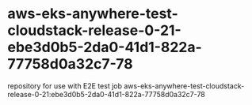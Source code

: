 # aws-eks-anywhere-test-cloudstack-release-0-21-ebe3d0b5-2da0-41d1-822a-77758d0a32c7-78
repository for use with E2E test job aws-eks-anywhere-test-cloudstack-release-0-21:ebe3d0b5-2da0-41d1-822a-77758d0a32c7-78
